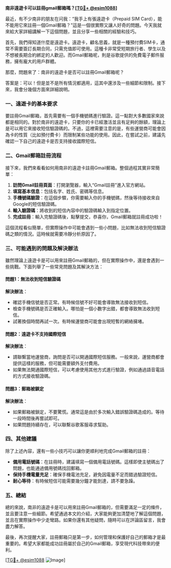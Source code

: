 **南非遠遊卡可以註冊gmail郵箱嗎？[[TG💪+ @esim1088](https://t.me/s/esim1088)]**

最近，有不少南非的朋友在问我：“我手上有張遠遊卡（Prepaid SIM Card），能不能用它來註冊一個Gmail郵箱？”這是一個很實際又讓人好奇的問題。今天我就來給大家詳細講解一下這個問題，並且分享一些相關的經驗和技巧。

首先，我們得知道什麼是遠遊卡。遠遊卡，顧名思義，就是一種預付費SIM卡，通常不需要簽訂長期合同，只需充值即可使用。這種卡非常受短期旅行者、學生以及不想被長期合約綁定的人歡迎。而Gmail郵箱呢，則是谷歌提供的免費電子郵件服務，擁有龐大的用戶群體。

那麼，問題來了：南非的遠遊卡是否可以註冊Gmail郵箱呢？

答案是：可以！但是並不是所有情況都適用，這其中還涉及一些細節和限制。接下來，我會分幾個方面來詳細說明。

### 一、遠遊卡的基本要求

要註冊Gmail郵箱，首先需要有一個手機號碼進行驗證。這一點對大多數國家來說都是相同的。對於南非的遠遊卡，只要你的卡已經激活並且有足夠的餘額，理論上是可以用它來接收短信驗證碼的。不過，這裡需要注意的是，有些運營商可能會因為卡的性質（比如預付費卡）而限制某些功能的使用。因此，在嘗試之前，建議先確認一下自己的遠遊卡是否支持接收國際短信。

### 二、Gmail郵箱註冊流程

接下來，我們來看看如何用南非的遠遊卡註冊Gmail郵箱。整個過程其實非常簡單：

1. **訪問Gmail註冊頁面**：打開瀏覽器，輸入“Gmail註冊”進入官方網站。
2. **填寫基本信息**：包括名字、姓氏、密碼等信息。
3. **手機號碼驗證**：在這個步驟，你需要輸入你的手機號碼，然後等待接收來自Google的短信驗證碼。
4. **輸入驗證碼**：將收到的短信內容中的驗證碼輸入到指定位置。
5. **完成註冊**：輸入完驗證碼後，點擊提交，恭喜你，Gmail郵箱就註冊成功啦！

這個流程看似簡單，但實際操作中可能會遇到一些小問題，比如無法收到短信驗證碼之類的情況。這時候就需要冷靜分析原因了。

### 三、可能遇到的問題及解決辦法

雖然理論上遠遊卡是可以用來註冊Gmail郵箱的，但在實際操作中，還是會遇到一些挑戰。下面列舉了一些常見問題及其解決方法：

#### 問題1：無法收到短信驗證碼

**解決辦法**：
- 確認手機信號是否正常。有時候信號不好可能會導致無法接收到短信。
- 檢查手機號碼是否正確輸入。哪怕是一個小數字出錯，都會導致無法收到短信。
- 試著換個時間再試一次。有時候運營商可能會出現短暫的網絡擁堵。

#### 問題2：遠遊卡不支持國際短信

**解決辦法**：
- 請聯繫當地運營商，詢問是否可以開通國際短信服務。一般來說，運營商都會提供這樣的服務，但可能需要額外支付費用。
- 如果無法開通國際短信，可以考慮使用其他方式進行驗證，例如通過語音電話的方式接收驗證碼。

#### 問題3：郵箱被鎖定

**解決辦法**：
- 如果郵箱被鎖定，不要驚慌。通常這是由於多次輸入錯誤驗證碼造成的。等待一段時間後再嘗試即可。
- 如果問題持續存在，可以聯繫谷歌客服尋求幫助。

### 四、其他建議

除了上述內容，還有一些小技巧可以讓你更順利地完成Gmail郵箱的註冊：

- **備用電話號碼**：在註冊時，建議填寫一個備用電話號碼。這樣即使主號碼出了問題，也能通過備用號碼找回郵箱。
- **保持手機電量充足**：確保手機電池充足，避免因電量不足而錯過驗證短信。
- **耐心等待**：有時候短信可能需要幾分鐘才能到達，請不要急躁。

### 五、總結

總的來說，南非的遠遊卡是可以用來註冊Gmail郵箱的，但需要滿足一定的條件，並且要注意一些細節。希望通過本文的介紹，大家能夠更加清楚地了解這個問題，並且在實際操作中少走彎路。如果你還有其他疑問，隨時可以在評論區留言，我會盡力解答。

最後，再次提醒大家，註冊郵箱只是第一步，如何管理和保護好自己的郵箱才是最重要的。希望大家都能成功註冊屬於自己的Gmail郵箱，享受現代科技帶來的便利。

[[TG💪+ @esim1088](https://t.me/s/esim1088) ![Image](https://i.postimg.cc/4NQfJmqS/Snipaste-2025-05-13-00-14-12.png)]